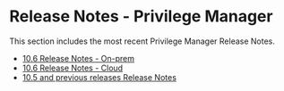 [title]: # (Release Notes - Privilege Manager)
[tags]: # (read me)
[priority]: # (30000)
# Release Notes - Privilege Manager

This section includes the most recent Privilege Manager Release Notes.

* [10.6 Release Notes - On-prem](10.6-on-prem.md)
* [10.6 Release Notes - Cloud](10.6-cloud.md)
* [10.5 and previous releases Release Notes](10.5-prior.md)

